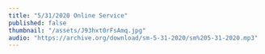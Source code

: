 ```yaml
---
title: "5/31/2020 Online Service"
published: false
thumbnail: "/assets/J93hxt0rFsAmq.jpg"
audio: "https://archive.org/download/sm-5-31-2020/sm%205-31-2020.mp3"
---
```





